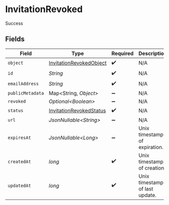 # InvitationRevoked

Success


## Fields

| Field                                                                         | Type                                                                          | Required                                                                      | Description                                                                   | Example                                                                       |
| ----------------------------------------------------------------------------- | ----------------------------------------------------------------------------- | ----------------------------------------------------------------------------- | ----------------------------------------------------------------------------- | ----------------------------------------------------------------------------- |
| `object`                                                                      | [InvitationRevokedObject](../../models/components/InvitationRevokedObject.md) | :heavy_check_mark:                                                            | N/A                                                                           |                                                                               |
| `id`                                                                          | *String*                                                                      | :heavy_check_mark:                                                            | N/A                                                                           |                                                                               |
| `emailAddress`                                                                | *String*                                                                      | :heavy_check_mark:                                                            | N/A                                                                           |                                                                               |
| `publicMetadata`                                                              | Map\<String, *Object*>                                                        | :heavy_minus_sign:                                                            | N/A                                                                           |                                                                               |
| `revoked`                                                                     | *Optional\<Boolean>*                                                          | :heavy_minus_sign:                                                            | N/A                                                                           | true                                                                          |
| `status`                                                                      | [InvitationRevokedStatus](../../models/components/InvitationRevokedStatus.md) | :heavy_check_mark:                                                            | N/A                                                                           | revoked                                                                       |
| `url`                                                                         | *JsonNullable\<String>*                                                       | :heavy_minus_sign:                                                            | N/A                                                                           |                                                                               |
| `expiresAt`                                                                   | *JsonNullable\<Long>*                                                         | :heavy_minus_sign:                                                            | Unix timestamp of expiration.<br/>                                            |                                                                               |
| `createdAt`                                                                   | *long*                                                                        | :heavy_check_mark:                                                            | Unix timestamp of creation.<br/>                                              |                                                                               |
| `updatedAt`                                                                   | *long*                                                                        | :heavy_check_mark:                                                            | Unix timestamp of last update.<br/>                                           |                                                                               |